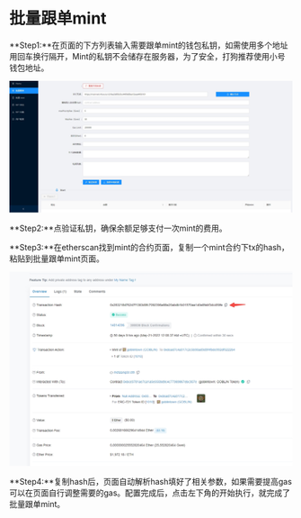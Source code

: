 
# 批量跟单mint

**Step1:**在页面的下方列表输入需要跟单mint的钱包私钥，如需使用多个地址用回车换行隔开，Mint的私钥不会储存在服务器，为了安全，打狗推荐使用小号钱包地址。

![批量跟单mint](../screenshots/followmint.jpg)

**Step2:**点验证私钥，确保余额足够支付一次mint的费用。

**Step3:**在etherscan找到mint的合约页面，复制一个mint合约下tx的hash，粘贴到批量跟单mint页面。

![复制hash](../screenshots/hashsample.jpg)

**Step4:**复制hash后，页面自动解析hash填好了相关参数，如果需要提高gas可以在页面自行调整需要的gas。配置完成后，点击左下角的开始执行，就完成了批量跟单mint。
